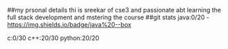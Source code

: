 ##my prsonal details
thi is sreekar of cse3 and passionate abt learning the full stack development and mstering the course
##git stats 
java:0/20 -https://img.shields.io/badge/java%20--box

 c:0/30
 c++:20/30
python:20/20
